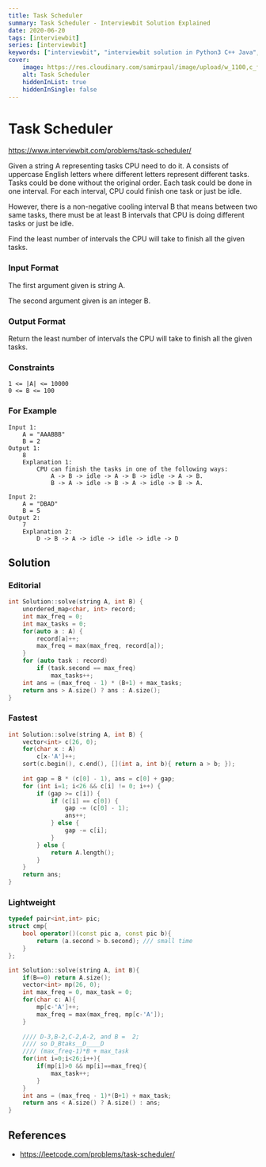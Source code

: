```yaml
---
title: Task Scheduler
summary: Task Scheduler - Interviewbit Solution Explained
date: 2020-06-20
tags: [interviewbit]
series: [interviewbit]
keywords: ["interviewbit", "interviewbit solution in Python3 C++ Java", "Task Scheduler Solution Explained"]
cover:
    image: https://res.cloudinary.com/samirpaul/image/upload/w_1100,c_fit,co_rgb:FFFFFF,l_text:Arial_75_bold:Task Scheduler - Solution Explained/problem-solving.webp
    alt: Task Scheduler
    hiddenInList: true
    hiddenInSingle: false
---
```


# Task Scheduler

https://www.interviewbit.com/problems/task-scheduler/


Given a string A representing tasks CPU need to do it. A consists of uppercase English letters where different letters represent different tasks. Tasks could be done without the original order.
Each task could be done in one interval. For each interval, CPU could finish one task or just be idle.

However, there is a non-negative cooling interval B that means between two same tasks,
there must be at least B intervals that CPU is doing different tasks or just be idle.

Find the least number of intervals the CPU will take to finish all the given tasks.

### Input Format

The first argument given is string A.

The second argument given is an integer B.

### Output Format

Return the least number of intervals the CPU will take to finish all the given tasks.

### Constraints

```
1 <= |A| <= 10000
0 <= B <= 100 
```

### For Example

```
Input 1:
    A = "AAABBB"
    B = 2
Output 1:
    8
    Explanation 1:
        CPU can finish the tasks in one of the following ways:
            A -> B -> idle -> A -> B -> idle -> A -> B.
            B -> A -> idle -> B -> A -> idle -> B -> A.

Input 2:
    A = "DBAD"
    B = 5
Output 2:
    7
    Explanation 2:
        D -> B -> A -> idle -> idle -> idle -> D
```

## Solution
### Editorial
```cpp
int Solution::solve(string A, int B) {
    unordered_map<char, int> record;
    int max_freq = 0;
    int max_tasks = 0;
    for(auto a : A) {
        record[a]++;
        max_freq = max(max_freq, record[a]);
    }
    for (auto task : record)
        if (task.second == max_freq)
            max_tasks++;
    int ans = (max_freq - 1) * (B+1) + max_tasks;
    return ans > A.size() ? ans : A.size();
}
```

### Fastest
```cpp
int Solution::solve(string A, int B) {
    vector<int> c(26, 0);
    for(char x : A)
        c[x-'A']++;
    sort(c.begin(), c.end(), [](int a, int b){ return a > b; });
    
    int gap = B * (c[0] - 1), ans = c[0] + gap;
    for (int i=1; i<26 && c[i] != 0; i++) {
        if (gap >= c[i]) {
            if (c[i] == c[0]) {
                gap -= (c[0] - 1);      
                ans++;
            } else {
                gap -= c[i];
            }
        } else {
            return A.length();
        }
    } 
    return ans;
}
```

### Lightweight
```cpp
typedef pair<int,int> pic;
struct cmp{
    bool operator()(const pic a, const pic b){
        return (a.second > b.second); /// small time
    }  
};

int Solution::solve(string A, int B){
    if(B==0) return A.size();
    vector<int> mp(26, 0);
    int max_freq = 0, max_task = 0;
    for(char c: A){
        mp[c-'A']++;
        max_freq = max(max_freq, mp[c-'A']);
    }
    
    //// D-3,B-2,C-2,A-2, and B =  2;
    //// so D_Btaks__D____D
    //// (max_freq-1)*B + max_task
    for(int i=0;i<26;i++){
        if(mp[i]>0 && mp[i]==max_freq){
            max_task++;
        }
    }
    int ans = (max_freq - 1)*(B+1) + max_task;
    return ans < A.size() ? A.size() : ans;
}
```


## References
* https://leetcode.com/problems/task-scheduler/
